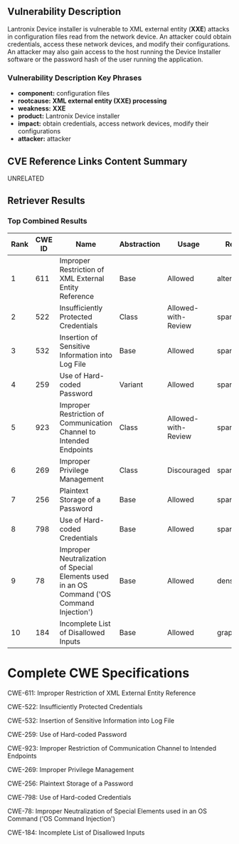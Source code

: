 ## Vulnerability Description
Lantronix Device installer is vulnerable to XML external entity (**XXE**) attacks in configuration files read from the network device. An attacker could obtain credentials, access these network devices, and modify their configurations. An attacker may also gain access to the host running the Device Installer software or the password hash of the user running the application.

### Vulnerability Description Key Phrases
- **component:** configuration files
- **rootcause:** **XML external entity (XXE) processing**
- **weakness:** **XXE**
- **product:** Lantronix Device installer
- **impact:** obtain credentials, access network devices, modify their configurations
- **attacker:** attacker

## CVE Reference Links Content Summary
UNRELATED

## Retriever Results

### Top Combined Results

| Rank | CWE ID | Name | Abstraction | Usage  | Retrievers | Individual Scores |
|------|--------|------|-------------|-------|------------|-------------------|
| 1 | 611 | Improper Restriction of XML External Entity Reference | Base | Allowed | alternate_terms | 0.800 |
| 2 | 522 | Insufficiently Protected Credentials | Class | Allowed-with-Review | sparse | 0.380 |
| 3 | 532 | Insertion of Sensitive Information into Log File | Base | Allowed | sparse | 0.374 |
| 4 | 259 | Use of Hard-coded Password | Variant | Allowed | sparse | 0.367 |
| 5 | 923 | Improper Restriction of Communication Channel to Intended Endpoints | Class | Allowed-with-Review | sparse | 0.350 |
| 6 | 269 | Improper Privilege Management | Class | Discouraged | sparse | 0.347 |
| 7 | 256 | Plaintext Storage of a Password | Base | Allowed | sparse | 0.345 |
| 8 | 798 | Use of Hard-coded Credentials | Base | Allowed | sparse | 0.343 |
| 9 | 78 | Improper Neutralization of Special Elements used in an OS Command ('OS Command Injection') | Base | Allowed | dense | 0.542 |
| 10 | 184 | Incomplete List of Disallowed Inputs | Base | Allowed | graph | 0.002 |



# Complete CWE Specifications

CWE-611: Improper Restriction of XML External Entity Reference

CWE-522: Insufficiently Protected Credentials

CWE-532: Insertion of Sensitive Information into Log File

CWE-259: Use of Hard-coded Password

CWE-923: Improper Restriction of Communication Channel to Intended Endpoints

CWE-269: Improper Privilege Management

CWE-256: Plaintext Storage of a Password

CWE-798: Use of Hard-coded Credentials

CWE-78: Improper Neutralization of Special Elements used in an OS Command ('OS Command Injection')

CWE-184: Incomplete List of Disallowed Inputs